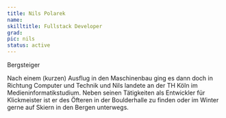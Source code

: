 ```yaml
---
title: Nils Polarek
name:
skilltitle: Fullstack Developer
grad: 
pic: nils
status: active
---
```


Bergsteiger

Nach einem (kurzen) Ausflug in den Maschinenbau ging es dann doch in Richtung Computer und Technik und Nils landete an der TH Köln im Medieninformatikstudium. Neben seinen Tätigkeiten als Entwickler für Klickmeister ist er des Öfteren in der Boulderhalle zu finden oder im Winter gerne auf Skiern in den Bergen unterwegs.

